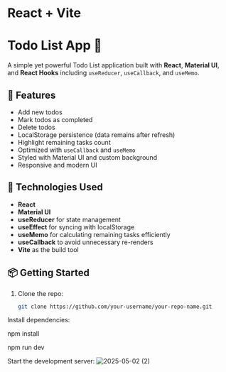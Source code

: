 # React + Vite


# Todo List App 📝

A simple yet powerful Todo List application built with **React**, **Material UI**, and **React Hooks** including `useReducer`, `useCallback`, and `useMemo`.

## 🚀 Features

- Add new todos
- Mark todos as completed
- Delete todos
- LocalStorage persistence (data remains after refresh)
- Highlight remaining tasks count
- Optimized with `useCallback` and `useMemo`
- Styled with Material UI and custom background
- Responsive and modern UI

## 🧠 Technologies Used

- **React**
- **Material UI**
- **useReducer** for state management
- **useEffect** for syncing with localStorage
- **useMemo** for calculating remaining tasks efficiently
- **useCallback** to avoid unnecessary re-renders
- **Vite** as the build tool

## 📦 Getting Started

1. Clone the repo:
   ```bash
   git clone https://github.com/your-username/your-repo-name.git


Install dependencies:

npm install

npm run dev

Start the development server:
![2025-05-02 (2)](https://github.com/user-attachments/assets/a4bf72df-96eb-4b89-9ee9-44aac070a98c)

